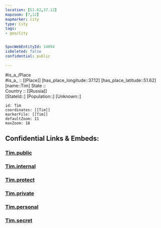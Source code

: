 ```yaml
---
location: [51.62,37.12] 
mapzoom: [7,12] 
mapmarker: city 
type: City
tags:
- geo/City


SpocWebEntityId: 14094
isDeleted: false
confidential: public

---
```

#is_a_/Place  
#is_a_ :: [[Place]] 
[has_place_longitude::37.12] 
[has_place_latitude::51.62] 
[name::Tim] 
State ::  
Country :: [[Russia]]  
[StateId::] 
[Population::] 
[Unknown::] 


```leaflet
id: Tim
coordinates: [[Tim]] 
markerFile: [[Tim]] 
defaultZoom: 11 
maxZoom: 18
```


## Confidential Links & Embeds: 

### [Tim.public](/_public/\Earth\Continent\Europe\Europe~East\Russia\Russia~Central\Kursk_Oblast\CityTim.public.md) 

### [Tim.internal](/_internal/\Earth\Continent\Europe\Europe~East\Russia\Russia~Central\Kursk_Oblast\CityTim.internal.md) 

### [Tim.protect](/_protect/\Earth\Continent\Europe\Europe~East\Russia\Russia~Central\Kursk_Oblast\CityTim.protect.md) 

### [Tim.private](/_private/\Earth\Continent\Europe\Europe~East\Russia\Russia~Central\Kursk_Oblast\CityTim.private.md) 

### [Tim.personal](/_personal/\Earth\Continent\Europe\Europe~East\Russia\Russia~Central\Kursk_Oblast\CityTim.personal.md) 

### [Tim.secret](/_secret/\Earth\Continent\Europe\Europe~East\Russia\Russia~Central\Kursk_Oblast\CityTim.secret.md)


